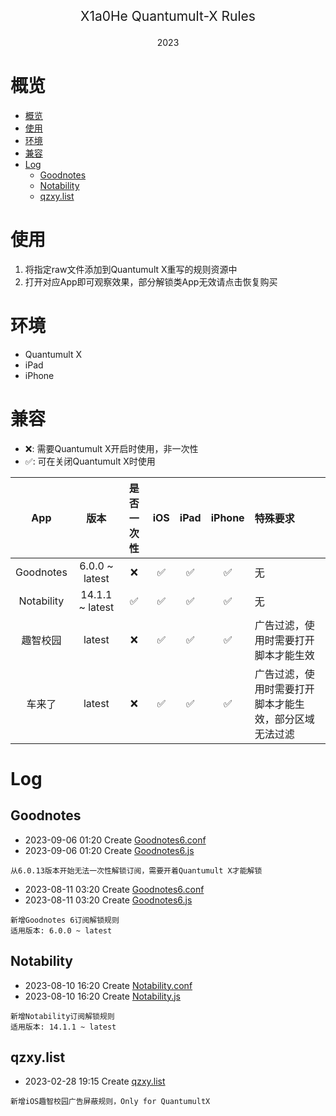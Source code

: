 <p align="center" style="font-size: 21px">X1a0He Quantumult-X Rules</p>
<p align="center">2023</p>

# 概览

<!-- TOC -->

* [概览](#概览)
* [使用](#使用)
* [环境](#环境)
* [兼容](#兼容)
* [Log](#log)
    * [Goodnotes](#goodnotes)
    * [Notability](#notability)
    * [qzxy.list](#qzxylist)

<!-- TOC -->

# 使用

1. 将指定raw文件添加到Quantumult X重写的规则资源中
2. 打开对应App即可观察效果，部分解锁类App无效请点击恢复购买

# 环境

* Quantumult X
* iPad
* iPhone

# 兼容

* ❌: 需要Quantumult X开启时使用，非一次性
* ✅: 可在关闭Quantumult X时使用

|    App     |       版本        | 是否一次性 | iOS | iPad | iPhone | 特殊要求                        |  
|:----------:|:---------------:|:-----:|:---:|:----:|:------:|:----------------------------|
| Goodnotes  | 6.0.0 ~ latest  |   ❌   |  ✅  |  ✅   |   ✅    | 无                           |   
| Notability | 14.1.1 ~ latest |   ✅   |  ✅  |  ✅   |   ✅    | 无                           |     
|    趣智校园    |     latest      |   ❌   |  ✅  |  ✅   |   ✅    | 广告过滤，使用时需要打开脚本才能生效          |     
|    车来了     |     latest      |   ❌   |  ✅  |  ✅   |   ✅    | 广告过滤，使用时需要打开脚本才能生效，部分区域无法过滤 |     

# Log

## Goodnotes

- 2023-09-06 01:20 Create [Goodnotes6.conf](https://github.com/X1a0He/QuantumultX/blob/main/Goodnotes6.conf)
- 2023-09-06 01:20 Create [Goodnotes6.js](https://github.com/X1a0He/QuantumultX/blob/main/Goodnotes6.js)

```
从6.0.13版本开始无法一次性解锁订阅，需要开着Quantumult X才能解锁
```

- 2023-08-11 03:20 Create [Goodnotes6.conf](https://github.com/X1a0He/QuantumultX/blob/main/Goodnotes6.conf)
- 2023-08-11 03:20 Create [Goodnotes6.js](https://github.com/X1a0He/QuantumultX/blob/main/Goodnotes6.js)

```
新增Goodnotes 6订阅解锁规则
适用版本: 6.0.0 ~ latest
```

## Notability

- 2023-08-10 16:20 Create [Notability.conf](https://github.com/X1a0He/QuantumultX/blob/main/Notability.conf)
- 2023-08-10 16:20 Create [Notability.js](https://github.com/X1a0He/QuantumultX/blob/main/Notability.js)

```
新增Notability订阅解锁规则
适用版本: 14.1.1 ~ latest
```

## qzxy.list

- 2023-02-28 19:15 Create [qzxy.list](https://github.com/X1a0He/QuantumultX/blob/main/qzxy.list)

```
新增iOS趣智校园广告屏蔽规则，Only for QuantumultX
```
